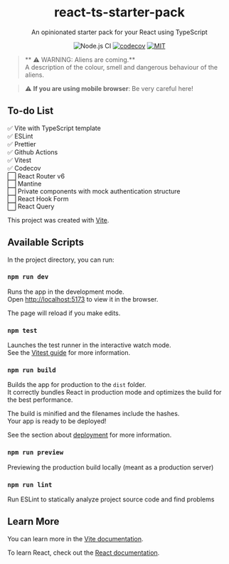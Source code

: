 
<h1 align="center">react-ts-starter-pack</h1>
<div align="center">

An opinionated starter pack for your React using TypeScript

![Node.js CI](https://github.com/jeff-li/react-ts-starter-pack/workflows/Node.js%20CI/badge.svg)
[![codecov](https://codecov.io/gh/jeff-li/react-ts-starter-pack/branch/master/graph/badge.svg)](https://codecov.io/gh/jeff-li/react-starter-pack)
[![MIT](https://img.shields.io/dub/l/vibe-d.svg?style=flat-square)](http://opensource.org/licenses/MIT)

</div>

> ** :warning: WARNING: Aliens are coming.**  
> A description of the colour, smell and dangerous behaviour of the aliens.  

> :warning: 
> **If you are using mobile browser**: Be very careful here!

## To-do List
✅ Vite with TypeScript template  
✅ ESLint  
✅ Prettier   
✅ Github Actions  
✅ Vitest  
✅ Codecov  
⬜️ React Router v6  
⬜️ Mantine  
⬜️ Private components with mock authentication structure  
⬜️ React Hook Form  
⬜️ React Query  


This project was created with [Vite](https://vitejs.dev/).

## Available Scripts

In the project directory, you can run:

### `npm run dev`

Runs the app in the development mode.<br />
Open [http://localhost:5173](http://localhost:5173) to view it in the browser.

The page will reload if you make edits.<br />

### `npm test`

Launches the test runner in the interactive watch mode.<br />
See the [Vitest guide](https://vitest.dev/guide/) for more information.

### `npm run build`

Builds the app for production to the `dist` folder.<br />
It correctly bundles React in production mode and optimizes the build for the best performance.

The build is minified and the filenames include the hashes.<br />
Your app is ready to be deployed!

See the section about [deployment](https://vitejs.dev/guide/static-deploy.html#building-the-app) for more information.

### `npm run preview`

Previewing the production build locally (meant as a production server)  

### `npm run lint`

Run ESLint to statically analyze project source code and find problems



## Learn More

You can learn more in the [Vite documentation](https://vitejs.dev/guide/).

To learn React, check out the [React documentation](https://reactjs.org/).
